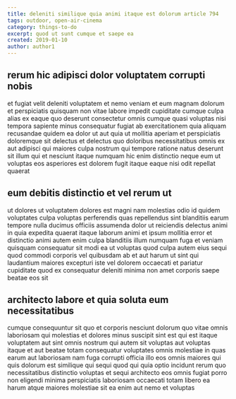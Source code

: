 ```yaml
---
title: deleniti similique quia animi itaque est dolorum article 794
tags: outdoor, open-air-cinema
category: things-to-do
excerpt: quod ut sunt cumque et saepe ea
created: 2019-01-10
author: author1
---
```


## rerum hic adipisci dolor voluptatem corrupti nobis

et fugiat velit deleniti voluptatem et nemo veniam et eum magnam dolorum et perspiciatis quisquam non vitae labore impedit cupiditate cumque culpa alias ex eaque quo deserunt consectetur omnis cumque quasi voluptas nisi tempora sapiente minus consequatur fugiat ab exercitationem quia aliquam recusandae quidem ea dolor ut aut quia ut mollitia aperiam et perspiciatis doloremque sit delectus et delectus quo doloribus necessitatibus omnis ex aut adipisci qui maiores culpa nostrum qui tempore ratione natus deserunt sit illum qui et nesciunt itaque numquam hic enim distinctio neque eum ut voluptas eos asperiores est dolorem fugit itaque eaque nisi odit repellat quaerat

## eum debitis distinctio et vel rerum ut

ut dolores ut voluptatem dolores est magni nam molestias odio id quidem voluptates culpa voluptas perferendis quas repellendus sint blanditiis earum tempore nulla ducimus officiis assumenda dolor ut reiciendis delectus animi in quia expedita quaerat itaque laborum animi et ipsum mollitia error et distinctio animi autem enim culpa blanditiis illum numquam fuga et veniam quisquam consequatur sit modi ea ut voluptas quod culpa autem eius sequi quod commodi corporis vel quibusdam ab et aut harum ut sint qui laudantium maiores excepturi iste vel dolorem occaecati et pariatur cupiditate quod ex consequatur deleniti minima non amet corporis saepe beatae eos sit

## architecto labore et quia soluta eum necessitatibus

cumque consequuntur sit quo et corporis nesciunt dolorum quo vitae omnis laboriosam qui molestias et dolores minus suscipit sint est qui est itaque voluptatem aut sint omnis nostrum qui autem sit voluptas aut voluptas itaque et aut beatae totam consequatur voluptates omnis molestiae in quas earum aut laboriosam nam fuga corrupti officia illo eos omnis maiores qui quis dolorum est similique qui sequi quod qui quia optio incidunt rerum quo necessitatibus distinctio voluptas et sequi architecto eos omnis fugiat porro non eligendi minima perspiciatis laboriosam occaecati totam libero ea harum atque maiores molestiae sit ea enim aut nemo et voluptas
